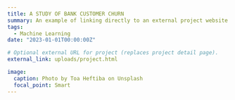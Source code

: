 ```yaml
---
title: A STUDY OF BANK CUSTOMER CHURN
summary: An example of linking directly to an external project website using `external_link`.
tags:
  - Machine Learning
date: "2023-01-01T00:00:00Z"

# Optional external URL for project (replaces project detail page).
external_link: uploads/project.html

image:
  caption: Photo by Toa Heftiba on Unsplash
  focal_point: Smart
---
```

